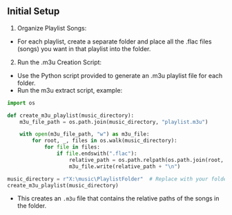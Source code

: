 ## Initial Setup

1. Organize Playlist Songs:

- For each playlist, create a separate folder and place all the .flac files (songs) you want in that playlist into the folder.

2. Run the .m3u Creation Script:

- Use the Python script provided to generate an .m3u playlist file for each folder.
- Run the m3u extract script, example:
```py
import os

def create_m3u_playlist(music_directory):
    m3u_file_path = os.path.join(music_directory, "playlist.m3u")

    with open(m3u_file_path, "w") as m3u_file:
        for root, _, files in os.walk(music_directory):
            for file in files:
                if file.endswith(".flac"):
                    relative_path = os.path.relpath(os.path.join(root, file), music_directory)
                    m3u_file.write(relative_path + "\n")

music_directory = r"X:\music\PlaylistFolder"  # Replace with your folder path
create_m3u_playlist(music_directory)
```
- This creates an `.m3u` file that contains the relative paths of the songs in the folder.
